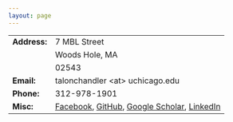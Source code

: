 ```yaml
---
layout: page
---
```


|  |  |
| ------------- | ------------- |
| **Address:** | 7 MBL Street |
| | Woods Hole, MA |
| | 02543 |
| **Email:**  | talonchandler \<at\> uchicago.edu  |
| **Phone:**  | 312-978-1901  |
| **Misc:** | [Facebook](https://www.facebook.com/talon.chandler), [GitHub](https://www.linkedin.com/profile/view?id=223932714&trk=hp-identity-name), [Google Scholar](https://scholar.google.com/citations?user=tK-P9kEAAAAJ&hl=en), [LinkedIn](https://www.linkedin.com/profile/view?id=223932714&trk=hp-identity-name)|

<br>